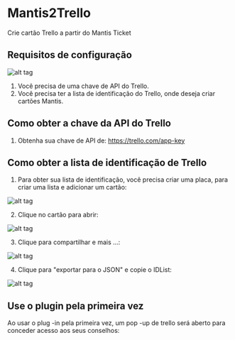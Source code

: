 # Mantis2Trello
Crie cartão Trello a partir do Mantis Ticket

## Requisitos de configuração
![alt tag](https://raw.githubusercontent.com/PedroWC/Mantis2Trello/blob/master/resources/primeiroPassoConfiguracao.png)

1. Você precisa de uma chave de API do Trello.
2. Você precisa ter a lista de identificação do Trello, onde deseja criar cartões Mantis.

## Como obter a chave da API do Trello

1) Obtenha sua chave de API de: https://trello.com/app-key

## Como obter a lista de identificação de Trello

1) Para obter sua lista de identificação, você precisa criar uma placa, para criar uma lista e adicionar um cartão:

![alt tag]()


2) Clique no cartão para abrir:

![alt tag]()


3) Clique para compartilhar e mais ...:

![alt tag]()


4) Clique para "exportar para o JSON" e copie o IDList:

![alt tag]()


## Use o plugin pela primeira vez

Ao usar o plug -in pela primeira vez, um pop -up de trello será aberto para conceder acesso aos seus conselhos:

